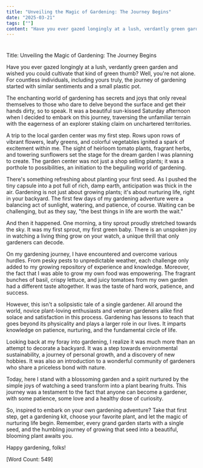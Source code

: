 ```yaml
---
title: "Unveiling the Magic of Gardening: The Journey Begins"
date: "2025-03-21"
tags: [""]
content: "Have you ever gazed longingly at a lush, verdantly green garden and wished you could cultivate that kind of green thumb? Well, you're not alone..."
---
```


# 

Title: Unveiling the Magic of Gardening: The Journey Begins

Have you ever gazed longingly at a lush, verdantly green garden and wished you could cultivate that kind of green thumb? Well, you're not alone. For countless individuals, including yours truly, the journey of gardening started with similar sentiments and a small plastic pot.

The enchanting world of gardening has secrets and joys that only reveal themselves to those who dare to delve beyond the surface and get their hands dirty, so to speak. It was a beautiful sun-kissed Saturday afternoon when I decided to embark on this journey, traversing the unfamiliar terrain with the eagerness of an explorer staking claim on unchartered territories.

A trip to the local garden center was my first step. Rows upon rows of vibrant flowers, leafy greens, and colorful vegetables ignited a spark of excitement within me. The sight of heirloom tomato plants, fragrant herbs, and towering sunflowers set the stage for the dream garden I was planning to create. The garden center was not just a shop selling plants; it was a porthole to possibilities, an initiation to the beguiling world of gardening.

There's something refreshing about planting your first seed. As I pushed the tiny capsule into a pot full of rich, damp earth, anticipation was thick in the air. Gardening is not just about growing plants; it's about nurturing life, right in your backyard. The first few days of my gardening adventure were a balancing act of sunlight, watering, and patience, of course. Waiting can be challenging, but as they say, "the best things in life are worth the wait."

And then it happened. One morning, a tiny sprout proudly stretched towards the sky. It was my first sprout, my first green baby. There is an unspoken joy in watching a living thing grow on your watch, a unique thrill that only gardeners can decode. 

On my gardening journey, I have encountered and overcome various hurdles. From pesky pests to unpredictable weather, each challenge only added to my growing repository of experience and knowledge. Moreover, the fact that I was able to grow my own food was empowering. The fragrant bunches of basil, crispy lettuce, and juicy tomatoes from my own garden had a different taste altogether. It was the taste of hard work, patience, and success.

However, this isn't a solipsistic tale of a single gardener. All around the world, novice plant-loving enthusiasts and veteran gardeners alike find solace and satisfaction in this process. Gardening has lessons to teach that goes beyond its physicality and plays a larger role in our lives. It imparts knowledge on patience, nurturing, and the fundamental circle of life.

Looking back at my foray into gardening, I realize it was much more than an attempt to decorate a backyard. It was a step towards environmental sustainability, a journey of personal growth, and a discovery of new hobbies. It was also an introduction to a wonderful community of gardeners who share a priceless bond with nature.

Today, here I stand with a blossoming garden and a spirit nurtured by the simple joys of watching a seed transform into a plant bearing fruits. This journey was a testament to the fact that anyone can become a gardener, with some patience, some love and a healthy dose of curiosity.

So, inspired to embark on your own gardening adventure? Take that first step, get a gardening kit, choose your favorite plant, and let the magic of nurturing life begin. Remember, every grand garden starts with a single seed, and the humbling journey of growing that seed into a beautiful, blooming plant awaits you.

Happy gardening, folks!

[Word Count: 549]
